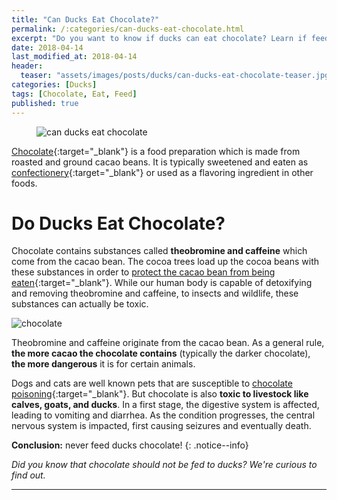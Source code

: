 ```yaml
---
title: "Can Ducks Eat Chocolate?"
permalink: /:categories/can-ducks-eat-chocolate.html
excerpt: "Do you want to know if ducks can eat chocolate? Learn if feeding chocolate is healthy for a duck."
date: 2018-04-14
last_modified_at: 2018-04-14
header:
  teaser: "assets/images/posts/ducks/can-ducks-eat-chocolate-teaser.jpg"
categories: [Ducks]
tags: [Chocolate, Eat, Feed]
published: true
---
```


<figure>
  <img src="{{ site.url }}/assets/images/posts/ducks/can-ducks-eat-chocolate.jpg" alt="can ducks eat chocolate" class="title-banner">
</figure>

[Chocolate](https://en.wikipedia.org/wiki/Chocolate){:target="_blank"} is a food preparation which is made from roasted and ground cacao beans. It is typically sweetened and eaten as [confectionery](https://en.wikipedia.org/wiki/Confectionery){:target="_blank"} or used as a flavoring ingredient in other foods.

# Do Ducks Eat Chocolate?

Chocolate contains substances called **theobromine and caffeine** which come from the cacao bean. The cocoa trees load up the cocoa beans with these substances in order to [protect the cacao bean from being eaten](http://www.amanochocolate.com/articles/how-much-caffeine-is-in-chocolate/){:target="_blank"}. While our human body is capable of detoxifying and removing theobromine and caffeine, to insects and wildlife, these substances can actually be toxic.

<img src="{{ site.url }}/assets/images/posts/food/chocolate.jpg" alt="chocolate" class="align-right">

Theobromine and caffeine originate from the cacao bean. As a general rule, **the more cacao the chocolate contains** (typically the darker chocolate), **the more dangerous** it is for certain animals.

Dogs and cats are well known pets that are susceptible to [chocolate poisoning](http://askdrlouise.com/blog/the-dark-side-of-chocolate/){:target="_blank"}. But chocolate is also **toxic to livestock like calves, goats, and ducks**. In a first stage, the digestive system is affected, leading to vomiting and diarrhea. As the condition progresses, the central nervous system is impacted, first causing seizures and eventually death.

**Conclusion:** never feed ducks chocolate!
{: .notice--info}

_Did you know that chocolate should not be fed to ducks? We're curious to find out._

---

